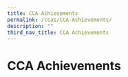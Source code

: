 ```yaml
---
title: CCA Achievements
permalink: /ccas/CCA-Achievements/
description: ""
third_nav_title: CCA Achievements
---
```

# CCA Achievements
